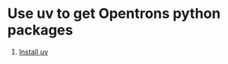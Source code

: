 # Use uv to get Opentrons python packages

1. [Install uv](https://docs.astral.sh/uv/getting-started/installation/)
